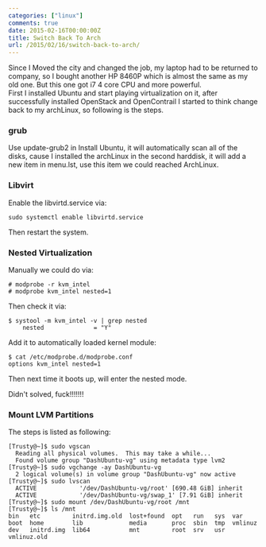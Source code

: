 ```yaml
---
categories: ["linux"]
comments: true
date: 2015-02-16T00:00:00Z
title: Switch Back To Arch
url: /2015/02/16/switch-back-to-arch/
---
```


Since I Moved the city and changed the job, my laptop had to be returned to company, so I bought another HP 8460P which is almost the same as my old one. But this one got i7 4 core CPU and more powerful.    
First I installed Ubuntu and start playing virtualization on it, after successfully installed OpenStack and OpenContrail I started to think change back to my archLinux, so following is the steps.     
### grub
Use update-grub2 in Install Ubuntu, it will automatically scan all of the disks, cause I installed the archLinux in the second harddisk, it will add a new item in menu.lst, use this item we could reached ArchLinux.    
### Libvirt
Enable the libvirtd.service via:    

```
sudo systemctl enable libvirtd.service

```
Then restart the system.    
### Nested Virtualization
Manually we could do via:    

```
# modprobe -r kvm_intel
# modprobe kvm_intel nested=1

```
Then check it via:    

```
$ systool -m kvm_intel -v | grep nested
    nested              = "Y"

```
Add it to automatically loaded kernel module:    

```
$ cat /etc/modprobe.d/modprobe.conf
options kvm_intel nested=1

```
Then next time it boots up, will enter the nested mode.    

Didn't solved, fuck!!!!!!!
### Mount LVM Partitions
The steps is listed as following:    

```
[Trusty@~]$ sudo vgscan
  Reading all physical volumes.  This may take a while...
  Found volume group "DashUbuntu-vg" using metadata type lvm2
[Trusty@~]$ sudo vgchange -ay DashUbuntu-vg
  2 logical volume(s) in volume group "DashUbuntu-vg" now active
[Trusty@~]$ sudo lvscan
  ACTIVE            '/dev/DashUbuntu-vg/root' [690.48 GiB] inherit
  ACTIVE            '/dev/DashUbuntu-vg/swap_1' [7.91 GiB] inherit
[Trusty@~]$ sudo mount /dev/DashUbuntu-vg/root /mnt
[Trusty@~]$ ls /mnt
bin   etc         initrd.img.old  lost+found  opt   run   sys  var
boot  home        lib             media       proc  sbin  tmp  vmlinuz
dev   initrd.img  lib64           mnt         root  srv   usr  vmlinuz.old

```
